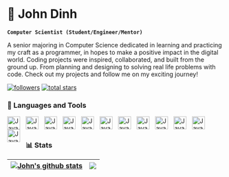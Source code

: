# 🐾 John Dinh
**`Computer Scientist (Student/Engineer/Mentor)`**

A senior majoring in Computer Science dedicated in learning and practicing my craft as a programmer, in hopes to make a positive impact in the digital world. Coding projects were inspired, collaborated, and built from the ground up. From planning and designing to solving real life problems with code. Check out my projects and follow me on my exciting journey!  

<!-- Social badges section -->
<!-- Badges with custom icons - https://github.com/JohnDinh01/custom-icon-badges -->
<!-- View counter - https://github.com/JohnDinh01/Simple-View-Counter -->
<p align="left">
  <a href="https://github.com/JohnDinh01?tab=followers">
    <img alt="followers" title="Follow me on Github" src="https://custom-icon-badges.demolab.com/github/followers/JohnDinh01?color=236ad3&labelColor=1155ba&style=for-the-badge&logo=person-add&label=Follow&logoColor=white"/></a>
  <a href="https://github.com/JohnDinh01?tab=repositories&sort=stargazers">
    <img alt="total stars" title="Total stars on GitHub" src="https://custom-icon-badges.demolab.com/github/stars/JohnDinh01?color=55960c&style=for-the-badge&labelColor=488207&logo=star"/></a>

### 🧰 Languages and Tools

<img align="left" alt="Java" width="30px" style="padding-right:10px;" src = "https://cdn.jsdelivr.net/gh/devicons/devicon/icons/java/java-original.svg" />
<img align="left" alt="Java" width="30px" style="padding-right:10px;" src= "https://cdn.jsdelivr.net/gh/devicons/devicon/icons/python/python-plain.svg" />
<img align="left" alt="Java" width="30px" style="padding-right:10px;" src="https://cdn.jsdelivr.net/gh/devicons/devicon/icons/git/git-original.svg" />
<img align="left" alt="Java" width="30px" style="padding-right:10px;" src="https://cdn.jsdelivr.net/gh/devicons/devicon/icons/html5/html5-plain.svg" />
<img align="left" alt="Java" width="30px" style="padding-right:10px;" src="https://cdn.jsdelivr.net/gh/devicons/devicon/icons/css3/css3-plain.svg" />
<img align="left" alt="Java" width="30px" style="padding-right:10px;" src="https://cdn.jsdelivr.net/gh/devicons/devicon/icons/javascript/javascript-plain.svg" />
<img align="left" alt="Java" width="30px" style="padding-right:10px;" src="https://cdn.jsdelivr.net/gh/devicons/devicon/icons/react/react-original.svg" />
<img align="left" alt="Java" width="30px" style="padding-right:10px;" src="https://cdn.jsdelivr.net/gh/devicons/devicon/icons/cplusplus/cplusplus-line.svg" />
<img align="left" alt="Java" width="30px" style="padding-right:10px;" src="https://cdn.jsdelivr.net/gh/devicons/devicon/icons/github/github-original.svg" />
<img align="left" alt="Java" width="30px" style="padding-right:10px;" src="https://cdn.jsdelivr.net/gh/devicons/devicon/icons/matlab/matlab-original.svg" />
<img align="left" alt="Java" width="30px" style="padding-right:10px;" src="https://cdn.jsdelivr.net/gh/devicons/devicon/icons/mysql/mysql-original.svg" />
<img align="left" alt="Java" width="30px" style="padding-right:10px;" src="https://cdn.jsdelivr.net/gh/devicons/devicon/icons/bash/bash-original.svg" />
<br />

#

### 📊 Stats
| <a href="https://github.com/JohnDinh01/github-readme-stats"><img align="center" src="https://github-readme-stats.vercel.app/api?username=JohnDinh01&show_icons=true&include_all_commits=true&theme=vue-dark&hide_border=true" alt="John's github stats" /></a> | <a href="https://github.com/JohnDinh01/github-readme-stats"><img align="center" src="https://github-readme-stats.vercel.app/api/top-langs/?username=JohnDinh01&layout=compact&theme=vue-dark&hide_border=true" /></a> |
| ------------- | ------------- |
#  
